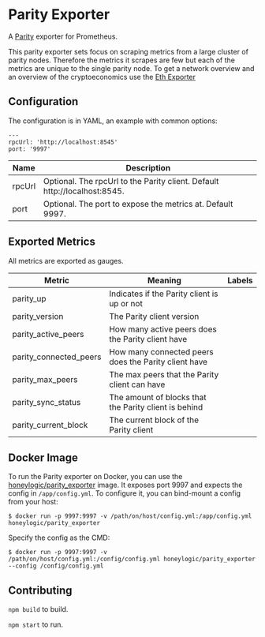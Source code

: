 Parity Exporter
=====

A [Parity](https://parity.io/) exporter for Prometheus.

This parity exporter sets focus on scraping metrics from a large cluster of parity nodes. Therefore the metrics it scrapes are few but each of the metrics are unique to the single parity node. To get a network overview and an overview of the cryptoeconomics use the [Eth Exporter](https://github.com/honeylogicio/eth-exporter/)

## Configuration
The configuration is in YAML, an example with common options:
```
---
rpcUrl: 'http://localhost:8545'
port: '9997'
```

Name     | Description
---------|------------
rpcUrl   | Optional. The rpcUrl to the Parity client. Default http://localhost:8545.
port   | Optional. The port to expose the metrics at. Default 9997.


## Exported Metrics

All metrics are exported as gauges.

| Metric | Meaning | Labels |
| ------ | ------- | ------ |
| parity_up | Indicates if the Parity client is up or not | |
| parity_version | The Parity client version | |
| parity_active_peers | How many active peers does the Parity client have | |
| parity_connected_peers | How many connected peers does the Parity client have | |
| parity_max_peers | The max peers that the Parity client can have | |
| parity_sync_status | The amount of blocks that the Parity client is behind | |
| parity_current_block | The current block of the Parity client | |

## Docker Image

To run the Parity exporter on Docker, you can use the [honeylogic/parity_exporter](https://hub.docker.com/r/honeylogic/parity_exporter)
image. It exposes port 9997 and expects the config in `/app/config.yml`. To
configure it, you can bind-mount a config from your host:

```
$ docker run -p 9997:9997 -v /path/on/host/config.yml:/app/config.yml honeylogic/parity_exporter
```

Specify the config as the CMD:

```
$ docker run -p 9997:9997 -v /path/on/host/config.yml:/config/config.yml honeylogic/parity_exporter --config /config/config.yml
```

## Contributing

`npm build` to build.

`npm start` to run.


